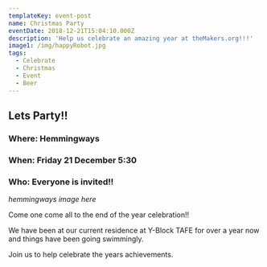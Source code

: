 ```yaml
---
templateKey: event-post
name: Christmas Party
eventDate: 2018-12-21T15:04:10.000Z
description: 'Help us celebrate an amazing year at theMakers.org!!!'
image1: /img/happyRobot.jpg
tags:
  - Celebrate
  - Christmas
  - Event
  - Beer
---
```


## Lets Party!!

### Where: Hemmingways

### When: Friday 21 December 5:30

### Who: Everyone is invited!!

_hemmingways image here_

Come one come all to the end of the year celebration!!

We have been at our current residence at Y-Block TAFE for over a year now and things have been going swimmingly.

Join us to help celebrate the years achievements.
